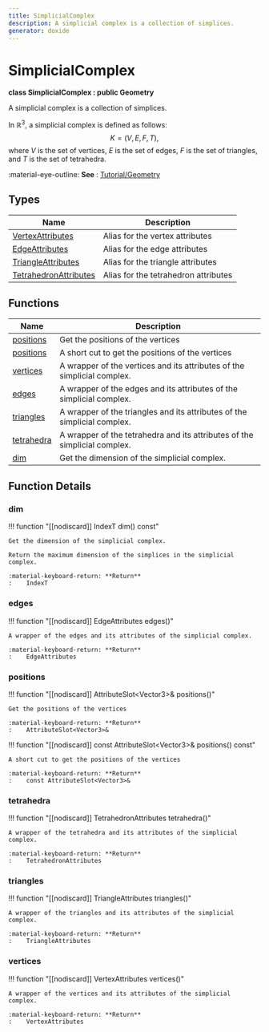 ```yaml
---
title: SimplicialComplex
description: A simplicial complex is a collection of simplices.
generator: doxide
---
```



# SimplicialComplex

**class SimplicialComplex : public Geometry**



A simplicial complex is a collection of simplices.

In $\mathbb{R}^3$, a simplicial complex is defined as follows:
$$
K = (V, E, F, T),
$$
where $V$ is the set of vertices, $E$ is the set of edges, $F$ is the set of triangles, and $T$ is the set of tetrahedra.

:material-eye-outline: **See**
:    [Tutorial/Geometry](../../../../tutorial/geometry.md)



## Types

| Name | Description |
| ---- | ----------- |
| [VertexAttributes](VertexAttributes/index.md) | Alias for the vertex attributes |
| [EdgeAttributes](EdgeAttributes/index.md) | Alias for the edge attributes |
| [TriangleAttributes](TriangleAttributes/index.md) | Alias for the triangle attributes |
| [TetrahedronAttributes](TetrahedronAttributes/index.md) | Alias for the tetrahedron attributes |

## Functions

| Name | Description |
| ---- | ----------- |
| [positions](#positions) | Get the positions of the vertices |
| [positions](#positions) | A short cut to get the positions of the vertices |
| [vertices](#vertices) | A wrapper of the vertices and its attributes of the simplicial complex. |
| [edges](#edges) | A wrapper of the edges and its attributes of the simplicial complex. |
| [triangles](#triangles) | A wrapper of the triangles and its attributes of the simplicial complex. |
| [tetrahedra](#tetrahedra) | A wrapper of the tetrahedra and its attributes of the simplicial complex. |
| [dim](#dim) | Get the dimension of the simplicial complex. |

## Function Details

### dim<a name="dim"></a>
!!! function "[[nodiscard]] IndexT dim() const"

    
    
    Get the dimension of the simplicial complex.
    
    Return the maximum dimension of the simplices in the simplicial complex.
    
    :material-keyboard-return: **Return**
    :    IndexT
    
    

### edges<a name="edges"></a>
!!! function "[[nodiscard]] EdgeAttributes edges()"

    
    
    A wrapper of the edges and its attributes of the simplicial complex.
    
    :material-keyboard-return: **Return**
    :    EdgeAttributes
    
    

### positions<a name="positions"></a>
!!! function "[[nodiscard]] AttributeSlot&lt;Vector3&gt;&amp; positions()"

    
    
    Get the positions of the vertices
    
    :material-keyboard-return: **Return**
    :    AttributeSlot<Vector3>&
    
    

!!! function "[[nodiscard]] const AttributeSlot&lt;Vector3&gt;&amp; positions() const"

    
    
    A short cut to get the positions of the vertices
    
    :material-keyboard-return: **Return**
    :    const AttributeSlot<Vector3>&
    
    

### tetrahedra<a name="tetrahedra"></a>
!!! function "[[nodiscard]] TetrahedronAttributes tetrahedra()"

    
    
    A wrapper of the tetrahedra and its attributes of the simplicial complex.
    
    :material-keyboard-return: **Return**
    :    TetrahedronAttributes
    
    

### triangles<a name="triangles"></a>
!!! function "[[nodiscard]] TriangleAttributes triangles()"

    
    
    A wrapper of the triangles and its attributes of the simplicial complex.
    
    :material-keyboard-return: **Return**
    :    TriangleAttributes
    
    

### vertices<a name="vertices"></a>
!!! function "[[nodiscard]] VertexAttributes vertices()"

    
    
    A wrapper of the vertices and its attributes of the simplicial complex.
    
    :material-keyboard-return: **Return**
    :    VertexAttributes
    
    

